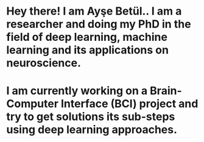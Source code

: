 # Hey there! I am Ayşe Betül.. I am a researcher and doing my PhD in the field of deep learning, machine learning and its applications on neuroscience.
# I am currently working on a Brain-Computer Interface (BCI) project and try to get solutions its sub-steps using deep learning approaches.

<!--
**aysebetul/aysebetul** is a ✨ _special_ ✨ repository because its `README.md` (this file) appears on your GitHub profile.

Here are some ideas to get you started:

- 🔭 I’m currently working on ...
- 🌱 I’m currently learning ...
- 👯 I’m looking to collaborate on ...
- 🤔 I’m looking for help with ...
- 💬 Ask me about ...
- 📫 How to reach me: ...
- 😄 Pronouns: ...
- ⚡ Fun fact: ...
-->
